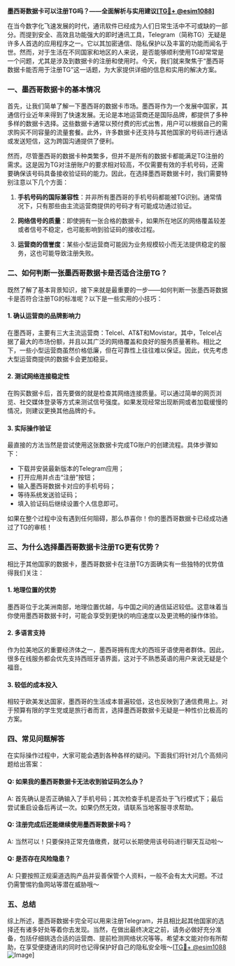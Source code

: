 **墨西哥数据卡可以注册TG吗？——全面解析与实用建议[[TG💪+ @esim1088](https://t.me/s/esim1088)]**

在当今数字化飞速发展的时代，通讯软件已经成为人们日常生活中不可或缺的一部分。而提到安全、高效且功能强大的即时通讯工具，Telegram（简称TG）无疑是许多人首选的应用程序之一。它以其加密通信、隐私保护以及丰富的功能而闻名于世。然而，对于生活在不同国家和地区的人来说，是否能够顺利使用TG却常常是一个问题，尤其是涉及到数据卡的注册和使用时。今天，我们就来聚焦于“墨西哥数据卡能否用于注册TG”这一话题，为大家提供详细的信息和实用的解决方案。

### 一、墨西哥数据卡的基本情况

首先，让我们简单了解一下墨西哥的数据卡市场。墨西哥作为一个发展中国家，其通信行业近年来得到了快速发展。无论是本地运营商还是国际品牌，都提供了多种多样的数据卡选择。这些数据卡通常以预付费的形式出售，用户可以根据自己的需求购买不同容量的流量套餐。此外，许多数据卡还支持与其他国家的号码进行通话或发送短信，这为跨国沟通提供了便利。

然而，尽管墨西哥的数据卡种类繁多，但并不是所有的数据卡都能满足TG注册的需求。这是因为TG对注册账户的要求相对较高，不仅需要有效的手机号码，还需要确保该号码具备接收验证码的能力。因此，在选择墨西哥数据卡时，我们需要特别注意以下几个方面：

1. **手机号码的国际兼容性**：并非所有墨西哥的手机号码都能被TG识别。通常情况下，只有那些由主流运营商提供的号码才有可能成功通过验证。
   
2. **网络信号的质量**：即使拥有一张合格的数据卡，如果所在地区的网络覆盖较差或者信号不稳定，也可能影响到验证码的接收过程。
   
3. **运营商的信誉度**：某些小型运营商可能因为业务规模较小而无法提供稳定的服务，这也可能导致注册失败。

### 二、如何判断一张墨西哥数据卡是否适合注册TG？

既然了解了基本背景知识，接下来就是最重要的一步——如何判断一张墨西哥数据卡是否符合注册TG的标准呢？以下是一些实用的小技巧：

#### 1. 确认运营商的品牌影响力
在墨西哥，主要有三大主流运营商：Telcel、AT&T和Movistar。其中，Telcel占据了最大的市场份额，并且以其广泛的网络覆盖和良好的服务质量著称。相比之下，一些小型运营商虽然价格低廉，但在可靠性上往往难以保证。因此，优先考虑大型运营商提供的数据卡会更加稳妥。

#### 2. 测试网络连接稳定性
在购买数据卡后，首先要做的就是检查其网络连接质量。可以通过简单的网页浏览、社交媒体登录等方式来测试信号强度。如果发现经常出现断网或者加载缓慢的情况，则建议更换其他品牌的卡。

#### 3. 实际操作验证
最直接的方法当然是尝试使用这张数据卡完成TG账户的创建流程。具体步骤如下：
   - 下载并安装最新版本的Telegram应用；
   - 打开应用并点击“注册”按钮；
   - 输入墨西哥数据卡对应的手机号码；
   - 等待系统发送验证码；
   - 填入验证码后继续设置个人信息即可。

如果在整个过程中没有遇到任何阻碍，那么恭喜你！你的墨西哥数据卡已经成功通过了TG的审核！

### 三、为什么选择墨西哥数据卡注册TG更有优势？

相比于其他国家的数据卡，墨西哥数据卡在注册TG方面确实有一些独特的优势值得我们关注：

#### 1. 地理位置的优势
墨西哥位于北美洲南部，地理位置优越，与中国之间的通信延迟较低。这意味着当你使用墨西哥数据卡时，可能会享受到更快的响应速度以及更流畅的操作体验。

#### 2. 多语言支持
作为拉美地区的重要经济体之一，墨西哥拥有庞大的西班牙语使用者群体。因此，很多在线服务都会优先支持西班牙语界面，这对于不熟悉英语的用户来说无疑是个福音。

#### 3. 较低的成本投入
相较于欧美发达国家，墨西哥的生活成本普遍较低，这也反映到了通信费用上。对于预算有限的学生党或是旅行者而言，选择墨西哥数据卡无疑是一种性价比极高的方案。

### 四、常见问题解答

在实际操作过程中，大家可能会遇到各种各样的疑问。下面我们将针对几个高频问题给出答案：

#### Q: 如果我的墨西哥数据卡无法收到验证码怎么办？
A: 首先确认是否正确输入了手机号码；其次检查手机是否处于飞行模式下；最后尝试重启设备后再试一次。如果仍然无效，请联系当地客服寻求帮助。

#### Q: 注册完成后还能继续使用墨西哥数据卡吗？
A: 当然可以！只要保持正常充值缴费，就可以长期使用该号码进行聊天互动啦～

#### Q: 是否存在风险隐患？
A: 只要按照正规渠道选购产品并妥善保管个人资料，一般不会有太大问题。不过仍需警惕钓鱼网站等潜在威胁哦～

### 五、总结

综上所述，墨西哥数据卡完全可以用来注册Telegram，并且相比起其他国家的选择还有诸多好处等着你去发现。当然，在做出最终决定之前，请务必做好充分准备，包括仔细挑选合适的运营商、提前检测网络状况等等。希望本文能对你有所帮助，在享受便捷通讯的同时也记得保护好自己的隐私安全哦～[[TG💪+ @esim1088](https://t.me/s/esim1088) ![Image](https://i.postimg.cc/4NQfJmqS/Snipaste-2025-05-13-00-14-12.png)]